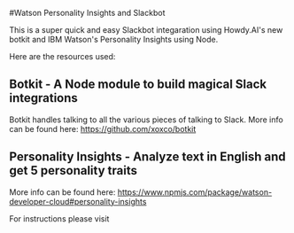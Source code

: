 #Watson Personality Insights and Slackbot

This is a super quick and easy Slackbot integaration using Howdy.AI's new botkit and IBM Watson's Personality Insights using Node. 

Here are the resources used:

## Botkit - A Node module to build magical Slack integrations
Botkit handles talking to all the various pieces of talking to Slack.
More info can be found here: https://github.com/xoxco/botkit

## Personality Insights - Analyze text in English and get 5 personality traits
More info can be found here: https://www.npmjs.com/package/watson-developer-cloud#personality-insights

For instructions please visit 